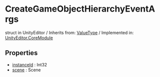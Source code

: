 # CreateGameObjectHierarchyEventArgs
struct in UnityEditor
 / Inherits from: <a href="https://docs.unity3d.com/6000.0/Documentation/ScriptReference/ValueType.html">ValueType</a> / Implemented in: <a href="https://docs.unity3d.com/6000.0/Documentation/ScriptReference/UnityEditor.CoreModule.html">UnityEditor.CoreModule</a>
## Properties
- <a href="https://docs.unity3d.com/6000.0/Documentation/ScriptReference/CreateGameObjectHierarchyEventArgs-instanceId.html">instanceId</a> : Int32
- <a href="https://docs.unity3d.com/6000.0/Documentation/ScriptReference/CreateGameObjectHierarchyEventArgs-scene.html">scene</a> : Scene
